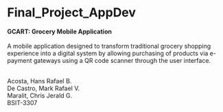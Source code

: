 # Final_Project_AppDev

<b>GCART: Grocery Mobile Application</b><br><br>
A mobile application designed to transform traditional grocery shopping experience into a digital system by allowing purchasing of products via e-payment gateways using a QR code scanner through the user interface.
<br></br>

Acosta, Hans Rafael B.<br>
De Castro, Mark Rafael V.<br>
Maralit, Chris Jerald G.<br>
BSIT-3307 
